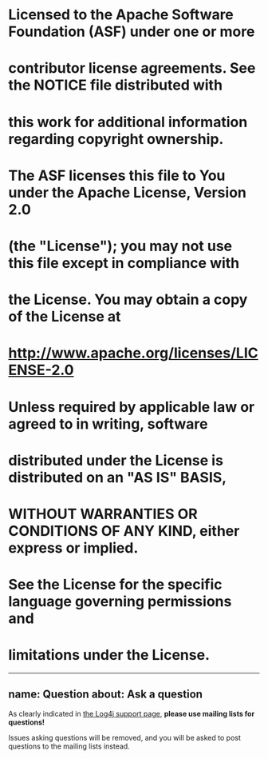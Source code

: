 # Licensed to the Apache Software Foundation (ASF) under one or more
# contributor license agreements. See the NOTICE file distributed with
# this work for additional information regarding copyright ownership.
# The ASF licenses this file to You under the Apache License, Version 2.0
# (the "License"); you may not use this file except in compliance with
# the License. You may obtain a copy of the License at
#
#      http://www.apache.org/licenses/LICENSE-2.0
#
# Unless required by applicable law or agreed to in writing, software
# distributed under the License is distributed on an "AS IS" BASIS,
# WITHOUT WARRANTIES OR CONDITIONS OF ANY KIND, either express or implied.
# See the License for the specific language governing permissions and
# limitations under the License.

---
name: Question
about: Ask a question
---

As clearly indicated in [the Log4j support page](https://logging.apache.org/log4j/2.x/support.html#issues), **please use mailing lists for questions!**

Issues asking questions will be removed, and you will be asked to post questions to the mailing lists instead.
